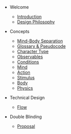 <!-- docs/_sidebar.md -->

- Welcome
  - [Introduction](overview/introduction.md)
  - [Design Philosophy](overview/philosophy.md)

- Concepts
  - [Mind-Body Separation](concepts/mbs.md)
  - [Glossary & Pseudocode](concepts/glossary_code.md)
  - [Character Type](concepts/character-type.md)
  - [Observables](concepts/observables.md)
  - [Conditions](concepts/conditions.md)
  - [Mind](concepts/mind.md)
  - [Action](concepts/action.md)
  - [Stimulus](concepts/stimulus.md)
  - [Body](concepts/body.md)
  - [Physics](concepts/physics.md)

- Technical Design
  - [Flow](technical/flow.md)

- Double Blinding
  - [Proposal](dbo/proposal.md)

